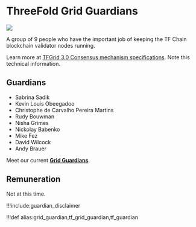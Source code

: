 # ThreeFold Grid Guardians

![](img/grid_guardians.png)

A group of 9 people who have the important job of keeping the TF Chain blockchain validator nodes running.

Learn more at [TFGrid 3.0 Consensus mechanism specifications](internet4:consensus3). Note this technical information.

## Guardians

- Sabrina Sadik
- Kevin Louis Obeegadoo
- Christophe de Carvalho Pereira Martins
- Rudy Bouwman
- Nisha Grimes
- Nickolay Babenko
- Mike Fez
- David Wilcock
- Andy Brauer

Meet our current [**Grid Guardians**](https://threefold.io/aci/people/memberships/grid_guardians).

## Remuneration

Not at this time.

!!!include:guardian_disclaimer

!!!def alias:grid_guardian,tf_grid_guardian,tf_guardian
